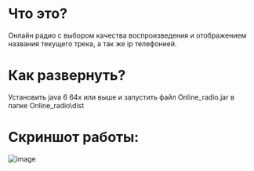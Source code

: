 # Что это?  
Онлайн радио с выбором качества воспроизведения и отображением названия текущего трека, а так же ip телефонией.  
# Как развернуть?  
Установить java 6 64x или выше и запустить файл Online_radio.jar в папке Online_radio\dist  
# Скриншот работы:  
![image](https://user-images.githubusercontent.com/58762777/83028264-d6782700-a039-11ea-9679-9e0b22e95d52.png)
